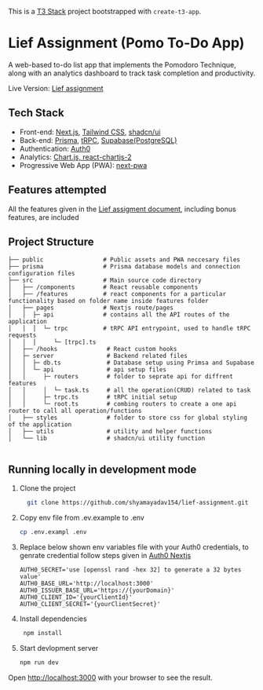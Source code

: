 This is a [T3 Stack](https://create.t3.gg/) project bootstrapped with `create-t3-app`.

# Lief Assignment (Pomo To-Do App)
A web-based to-do list app that implements the Pomodoro Technique, along with an analytics dashboard to track task completion and productivity. 

Live Version: [Lief assignment](https://lief-assignment.vercel.app/)

## Tech Stack
- Front-end: [Next.js](https://nextjs.org), [Tailwind CSS](https://tailwindcss.com/), [shadcn/ui](https://ui.shadcn.com/)
- Back-end: [Prisma](https://prisma.io), [tRPC](https://trpc.io), [Supabase(PostgreSQL)](https://supabase.com/)
- Authentication: [Auth0](https://auth0.com/)
- Analytics: [Chart.js, react-chartjs-2](https://www.chartjs.org/)
- Progressive Web App (PWA): [next-pwa](https://www.npmjs.com/package/next-pwa)

## Features attempted
All the features given in the [Lief assigment document](https://docs.google.com/document/d/1vR2RAVxJC5ZLB8H1sK_Zk_eNjCBCNG7yYnMatQMj6ZA/edit), including bonus features, are included

## Project Structure
```
├── public                 # Public assets and PWA neccesary files
├── prisma                 # Prisma database models and connection configuration files
├── src                    # Main source code directory
│   ├── /components        # React reusable components
│   ├── /features          # react components for a particular functionality based on folder name inside features folder
│   ├── pages              # Nextjs route/pages
│   │  ├─ api              # contains all the API routes of the application
│   │  │  └─ trpc          # tRPC API entrypoint, used to handle tRPC requests
│   │  │     └─ [trpc].ts
│   ├── /hooks              # React custom hooks
│   ├─ server               # Backend related files
│   │  ├─ db.ts             # Database setup using Primsa and Supabase
│   │  └─ api               # api setup files
│   │     ├─ routers        # folder to seprate api for diffrent features
│   │     │  └─ task.ts     # all the operation(CRUD) related to task 
│   │     ├─ trpc.ts        # tRPC initial setup
│   │     └─ root.ts        # combing routers to create a one api router to call all operation/functions
│   ├── styles              # folder to store css for global styling of the application
│   ├── utils               # utility and helper functions
│   └── lib                 # shadcn/ui utility function


```


## Running locally in development mode
1. Clone the project
   ```bash
     git clone https://github.com/shyamayadav154/lief-assignment.git
    ```
2. Copy env file from .ev.example to .env
   ```bash
   cp .env.exampl .env
   ```
3. Replace below shown env variables file with your Auth0 credentials, to genrate credential follow steps given in [Auth0 Nextjs ](https://auth0.com/docs/quickstart/webapp/nextjs/01-login)   
    ```
    AUTH0_SECRET='use [openssl rand -hex 32] to generate a 32 bytes value'
    AUTH0_BASE_URL='http://localhost:3000'
    AUTH0_ISSUER_BASE_URL='https://{yourDomain}'
    AUTH0_CLIENT_ID='{yourClientId}'
    AUTH0_CLIENT_SECRET='{yourClientSecret}'
    ```
4. Install dependencies
   ```bash
    npm install
    ```
5. Start devlopment server
    ```bash
    npm run dev
    ```

Open [http://localhost:3000](http://localhost:3000) with your browser to see the result.
